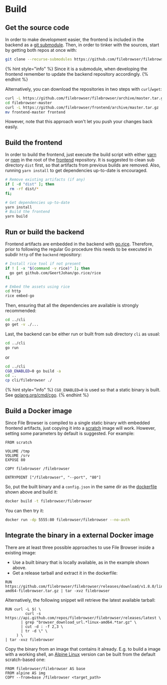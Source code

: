 # Build

## Get the source code

In order to make development easier, the frontend is included in the backend as a [git submodule](https://git-scm.com/book/en/v2/Git-Tools-Submodules). Then, in order to tinker with the sources, start by getting both repos at once with:

```bash
git clone --recurse-submodules https://github.com/filebrowser/filebrowser
```

{% hint style="info" %}
Since it is a submodule, when developing the frontend remember to update the backend repository accordingly.
{% endhint %}

Alternatively, you can download the repositories in two steps with `curl`/`wget`:

```bash
curl -L https://github.com/filebrowser/filebrowser/archive/master.tar.gz | tar xvz
cd filebrowser-master
curl -L https://github.com/filebrowser/frontend/archive/master.tar.gz | tar xvz
mv frontend-master frontend
```

However, note that this approach won't let you push your changes back easily.

## Build the frontend

In order to build the frontend, just execute the build script with either [yarn](https://yarnpkg.com) or [npm](https://www.npmjs.com/) in the root of the [frontend](https://github.com/filebrowser/frontend) repository. It is suggested to clean sub directory `dist` first, so that artifacts from previous builds are removed. Also, running `yarn install` to get dependencies up-to-date is encouraged.

```bash
# Remove existing artifacts (if any)
if [ -d "dist" ]; then
  rm -rf dist/*
fi;

# Get dependencies up-to-date
yarn install
# Build the frontend
yarn build
```

## Run or build the backend

Frontend artifacts are embedded in the backend with [go.rice](github.com/GeertJohan/go.rice/rice). Therefore, prior to following the regular Go procedure this needs to be executed in subdir `http` of the `backend` repository:

```bash
# Install rice tool if not present
if ! [ -x "$(command -v rice)" ]; then
  go get github.com/GeertJohan/go.rice/rice
fi

# Embed the assets using rice
cd http
rice embed-go
```

Then, ensuring that all the dependencies are available is strongly recommended:

```bash
cd ../cli
go get -v ./...
```

Last, the backend can be either run or built from sub directory `cli` as usual:

```bash
cd ../cli
go run
```

or

```bash
cd ../cli
CGO_ENABLED=0 go build -a
cd ..
cp cli/filebrowser ./
```

{% hint style="info" %}
`CGO_ENABLED=0` is used so that a static binary is built. See [golang.org/cmd/cgo](https://golang.org/cmd/cgo/).
{% endhint %}

## Build a Docker image

Since File Browser is compiled to a single static binary with embedded frontend artifacts, just copying it into a [scratch](https://hub.docker.com/_/scratch/) image will work. However, setting some parameters by default is suggested. For example:

```text
FROM scratch

VOLUME /tmp
VOLUME /srv
EXPOSE 80

COPY filebrowser /filebrowser

ENTRYPOINT ["/filebrowser", "--port", "80"]
```

So, put the built binary and a `config.json` in the same dir as the [dockerfile](https://docs.docker.com/engine/reference/builder/) shown above and build it:

```bash
docker build -t filebrowser/filebrowser 
```

You can then try it:

```bash
docker run -dp 5555:80 filebrowser/filebrowser --no-auth
```

## Integrate the binary in a external Docker image

There are at least three possible approaches to use File Browser inside a existing image:

* Use a built binary that is locally available, as in the example shown above.
* Get a release tarball and extract it in the dockerfile:

```text
RUN https://github.com/filebrowser/filebrowser/releases/download/v1.8.0/linux-amd64-filebrowser.tar.gz | tar -xvz filebrowser
```

Alternatively, the following snippet will retrieve the latest available tarball:

```text
RUN curl -L $( \
         curl -s https://api.github.com/repos/filebrowser/filebrowser/releases/latest \
       | grep "browser_download_url.*linux-amd64.*tar.gz" \
       | cut -d : -f 2,3 \
       | tr -d \" \
     ) \
| tar -xvz filebrowser
```

Copy the binary from an image that contains it already. E.g. to build a image with a working shell, an [Alpine Linux](https://alpinelinux.org/) version can be built from the default scratch-based one:

```text
FROM filebrowser/filebrowser AS base
FROM alpine AS img
COPY --from=base /filebrowser <target_path>
```

